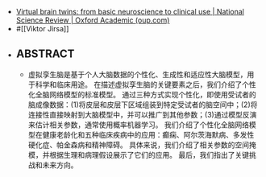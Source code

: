 - [Virtual brain twins: from basic neuroscience to clinical use | National Science Review | Oxford Academic (oup.com)](https://academic.oup.com/nsr/article/11/5/nwae079/7616087)
- #[[Viktor Jirsa]]
- ## ABSTRACT
	- 虚拟孪生脑是基于个人大脑数据的个性化、生成性和适应性大脑模型，用于科学和临床用途。 在描述虚拟孪生脑的关键要素之后，我们介绍了个性化全脑网络模型的标准模型。 通过三种方式实现个性化，即使用受试者的脑成像数据：(1)将皮层和皮层下区域组装到特定受试者的脑空间中；(2)将连接性直接映射到大脑模型中，并可以推广到其他参数；(3)通过模型反演来估计相关参数，通常使用概率机器学习。 我们介绍了个性化全脑网络模型在健康老龄化和五种临床疾病中的应用：癫痫、阿尔茨海默病、多发性硬化症、帕金森病和精神障碍。 具体来说，我们介绍了相关参数的空间掩模，并根据生理和病理假设展示了它们的应用。 最后，我们指出了关键挑战和未来方向。